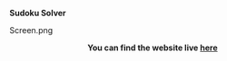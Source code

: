 **Sudoku Solver**

Screen.png

**<p align='center'>You can find the website live <a href="https://elegant-donut-668f12.netlify.app/">here</a></p>**
